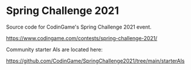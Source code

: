 # Spring Challenge 2021

Source code for CodinGame's Spring Challenge 2021 event.

https://www.codingame.com/contests/spring-challenge-2021/

Community starter AIs are located here:

https://github.com/CodinGame/SpringChallenge2021/tree/main/starterAIs
